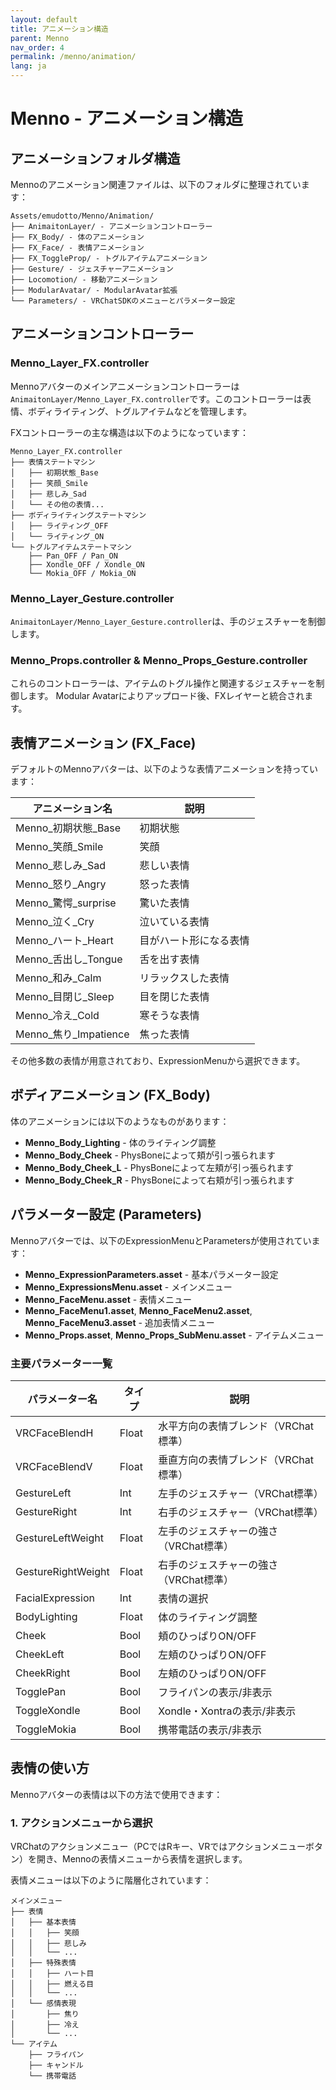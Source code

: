 ```yaml
---
layout: default
title: アニメーション構造
parent: Menno
nav_order: 4
permalink: /menno/animation/
lang: ja
---
```


# Menno - アニメーション構造

## アニメーションフォルダ構造

Mennoのアニメーション関連ファイルは、以下のフォルダに整理されています：

```
Assets/emudotto/Menno/Animation/
├── AnimaitonLayer/ - アニメーションコントローラー
├── FX_Body/ - 体のアニメーション
├── FX_Face/ - 表情アニメーション
├── FX_ToggleProp/ - トグルアイテムアニメーション
├── Gesture/ - ジェスチャーアニメーション
├── Locomotion/ - 移動アニメーション
├── ModularAvatar/ - ModularAvatar拡張
└── Parameters/ - VRChatSDKのメニューとパラメーター設定
```

## アニメーションコントローラー

### Menno_Layer_FX.controller

Mennoアバターのメインアニメーションコントローラーは`AnimaitonLayer/Menno_Layer_FX.controller`です。このコントローラーは表情、ボディライティング、トグルアイテムなどを管理します。

FXコントローラーの主な構造は以下のようになっています：

```
Menno_Layer_FX.controller
├── 表情ステートマシン
│   ├── 初期状態_Base
│   ├── 笑顔_Smile
│   ├── 悲しみ_Sad
│   └── その他の表情...
├── ボディライティングステートマシン
│   ├── ライティング_OFF
│   └── ライティング_ON
└── トグルアイテムステートマシン
    ├── Pan_OFF / Pan_ON
    ├── Xondle_OFF / Xondle_ON
    └── Mokia_OFF / Mokia_ON
```

### Menno_Layer_Gesture.controller

`AnimaitonLayer/Menno_Layer_Gesture.controller`は、手のジェスチャーを制御します。

### Menno_Props.controller & Menno_Props_Gesture.controller

これらのコントローラーは、アイテムのトグル操作と関連するジェスチャーを制御します。
Modular Avatarによりアップロード後、FXレイヤーと統合されます。

## 表情アニメーション (FX_Face)

デフォルトのMennoアバターは、以下のような表情アニメーションを持っています：

| アニメーション名 | 説明 |
|--------------|------|
| Menno_初期状態_Base | 初期状態 |
| Menno_笑顔_Smile | 笑顔 |
| Menno_悲しみ_Sad | 悲しい表情 |
| Menno_怒り_Angry | 怒った表情 |
| Menno_驚愕_surprise | 驚いた表情 |
| Menno_泣く_Cry | 泣いている表情 |
| Menno_ハート_Heart | 目がハート形になる表情 |
| Menno_舌出し_Tongue | 舌を出す表情 |
| Menno_和み_Calm | リラックスした表情 |
| Menno_目閉じ_Sleep | 目を閉じた表情 |
| Menno_冷え_Cold | 寒そうな表情 |
| Menno_焦り_Impatience | 焦った表情 |

その他多数の表情が用意されており、ExpressionMenuから選択できます。

## ボディアニメーション (FX_Body)

体のアニメーションには以下のようなものがあります：

- **Menno_Body_Lighting** - 体のライティング調整
- **Menno_Body_Cheek** - PhysBoneによって頬が引っ張られます
- **Menno_Body_Cheek_L** - PhysBoneによって左頬が引っ張られます
- **Menno_Body_Cheek_R** - PhysBoneによって右頬が引っ張られます

## パラメーター設定 (Parameters)

Mennoアバターでは、以下のExpressionMenuとParametersが使用されています：

- **Menno_ExpressionParameters.asset** - 基本パラメーター設定
- **Menno_ExpressionsMenu.asset** - メインメニュー
- **Menno_FaceMenu.asset** - 表情メニュー
- **Menno_FaceMenu1.asset**, **Menno_FaceMenu2.asset**, **Menno_FaceMenu3.asset** - 追加表情メニュー
- **Menno_Props.asset**, **Menno_Props_SubMenu.asset** - アイテムメニュー

### 主要パラメーター一覧

| パラメーター名 | タイプ | 説明 |
|--------------|------|------|
| VRCFaceBlendH | Float | 水平方向の表情ブレンド（VRChat標準） |
| VRCFaceBlendV | Float | 垂直方向の表情ブレンド（VRChat標準） |
| GestureLeft | Int | 左手のジェスチャー（VRChat標準） |
| GestureRight | Int | 右手のジェスチャー（VRChat標準） |
| GestureLeftWeight | Float | 左手のジェスチャーの強さ（VRChat標準）  |
| GestureRightWeight | Float | 右手のジェスチャーの強さ（VRChat標準）  |
| FacialExpression | Int | 表情の選択 |
| BodyLighting | Float | 体のライティング調整 |
| Cheek | Bool | 頬のひっぱりON/OFF |
| CheekLeft | Bool | 左頬のひっぱりON/OFF |
| CheekRight | Bool | 左頬のひっぱりON/OFF |
| TogglePan | Bool | フライパンの表示/非表示 |
| ToggleXondle | Bool | Xondle・Xontraの表示/非表示 |
| ToggleMokia | Bool | 携帯電話の表示/非表示 |

## 表情の使い方

Mennoアバターの表情は以下の方法で使用できます：

### 1. アクションメニューから選択

VRChatのアクションメニュー（PCではRキー、VRではアクションメニューボタン）を開き、Mennoの表情メニューから表情を選択します。

表情メニューは以下のように階層化されています：

```
メインメニュー
├── 表情
│   ├── 基本表情
│   │   ├── 笑顔
│   │   ├── 悲しみ
│   │   └── ...
│   ├── 特殊表情
│   │   ├── ハート目
│   │   ├── 燃える目
│   │   └── ...
│   └── 感情表現
│       ├── 焦り
│       ├── 冷え
│       └── ...
└── アイテム
    ├── フライパン
    ├── キャンドル
    └── 携帯電話
```